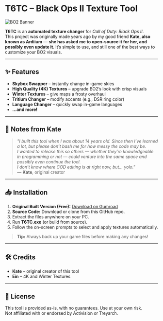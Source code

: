 # T6TC – Black Ops II Texture Tool

![BO2 Banner](https://cdn.clickrp.org/u/chrome_XlHCraMzJr.png)

**T6TC** is an **automated texture changer** for *Call of Duty: Black Ops II*.  
This project was originally made years ago by my good friend **Kate, also known as Ardiium** — **she has asked me to open-source it for her, and possibly even update it**. It’s simple to use, and still one of the best ways to customize your BO2 visuals.

---

## ✨ Features

- **Skybox Swapper** – instantly change in-game skies  
- **High Quality (4K) Textures** – upgrade BO2’s look with crisp visuals  
- **Winter Textures** – give maps a frosty overhaul  
- **Tritium Changer** – modify accents (e.g., DSR ring color)  
- **Language Changer** – quickly swap in-game languages  
- **…and more!**

---

## 📝 Notes from Kate

> *"I built this tool when I was about 14 years old. Since then I’ve learned a lot, but please don’t bash me for how messy the code may be.  
> I wanted to release this so others — whether they’re knowledgeable in programming or not — could venture into the same space and possibly even continue the tool.  
> I don’t know where COD editing is at right now, but… yolo."*  
> — **Kate**, original creator

---

## 📥 Installation

1. **Original Built Version (Free):** [Download on Gumroad](https://ardiium.gumroad.com/l/t6tc?layout=profile)  
2. **Source Code:** Download or clone from this GitHub repo.  
3. Extract the files anywhere on your PC.  
4. Run **T6TC.exe** (or build from source).  
5. Follow the on-screen prompts to select and apply textures automatically.  

> **Tip:** Always back up your game files before making any changes!

---

## 🛠 Credits

- **Kate** – original creator of this tool  
- **Ein** – 4K and Winter Textures

---

## 📜 License

This tool is provided as-is, with no guarantees. Use at your own risk.  
Not affiliated with or endorsed by Activision or Treyarch.  

